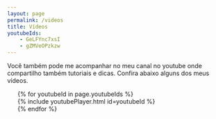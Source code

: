 ```yaml
---
layout: page
permalink: /videos
title: Vídeos
youtubeIds:
    - GeLFYnc7xsI
    - gZMVeOPzkzw
---
```


Você também pode me acompanhar no meu canal no youtube onde compartilho também tutoriais e dicas. Confira abaixo alguns dos meus vídeos.

<ul style="list-style: none; margin: 0px;">
    {% for youtubeId in page.youtubeIds %}
        <li>
            {% include youtubePlayer.html id=youtubeId %}
        </li>
    {% endfor %}
</ul>